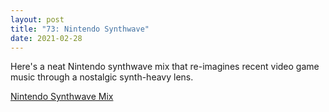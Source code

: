 ```yaml
---
layout: post
title: "73: Nintendo Synthwave"
date: 2021-02-28
---
```


Here's a neat Nintendo synthwave mix that re-imagines recent video game music through a nostalgic synth-heavy lens. 

[Nintendo Synthwave Mix](https://www.youtube.com/watch?v=jpyMaQ6afLk)